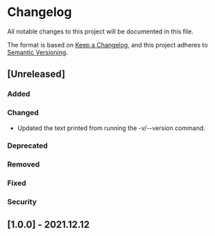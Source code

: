 # Changelog
All notable changes to this project will be documented in this file.

The format is based on [Keep a Changelog](https://keepachangelog.com/en/1.0.0/),
and this project adheres to [Semantic Versioning](https://semver.org/spec/v2.0.0.html).

## [Unreleased]

### Added

### Changed

- Updated the text printed from running the -v/--version command.

### Deprecated

### Removed

### Fixed

### Security

## [1.0.0] - 2021.12.12
